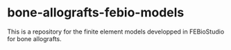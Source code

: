 # bone-allografts-febio-models
This is a repository for the finite element models developped in FEBioStudio for bone allografts.
